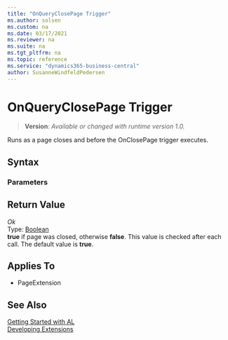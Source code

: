 ```yaml
---
title: "OnQueryClosePage Trigger"
ms.author: solsen
ms.custom: na
ms.date: 03/17/2021
ms.reviewer: na
ms.suite: na
ms.tgt_pltfrm: na
ms.topic: reference
ms.service: "dynamics365-business-central"
author: SusanneWindfeldPedersen
---
```

[//]: # (START>DO_NOT_EDIT)
[//]: # (IMPORTANT:Do not edit any of the content between here and the END>DO_NOT_EDIT.)
[//]: # (Any modifications should be made in the .xml files in the ModernDev repo.)
# OnQueryClosePage Trigger
> **Version**: _Available or changed with runtime version 1.0._

Runs as a page closes and before the OnClosePage trigger executes.

## Syntax

### Parameters



## Return Value

*Ok*  
    Type: [Boolean](../../methods-auto/Boolean/Boolean-data-type.md)  
**true** if page was closed, otherwise **false**. This value is checked after each call. The default value is **true**.

## Applies To
- PageExtension


[//]: # (IMPORTANT: END>DO_NOT_EDIT)
## See Also  
[Getting Started with AL](../devenv-get-started.md)  
[Developing Extensions](../devenv-dev-overview.md)  
